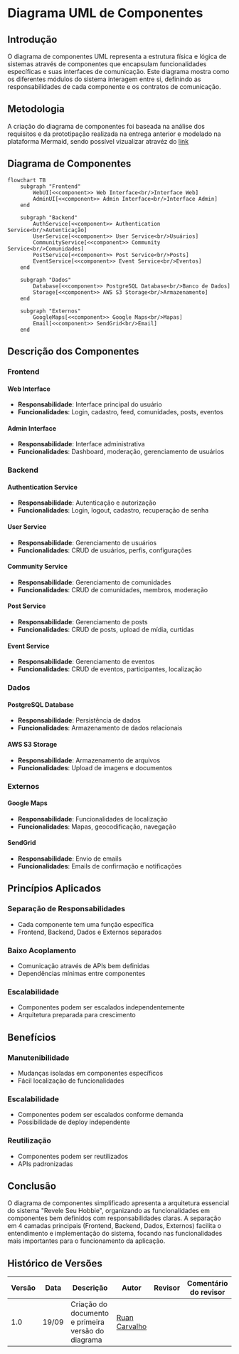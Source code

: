 # Diagrama UML de Componentes

## Introdução

O diagrama de componentes UML representa a estrutura física e lógica de sistemas através de componentes que encapsulam funcionalidades específicas e suas interfaces de comunicação. Este diagrama mostra como os diferentes módulos do sistema interagem entre si, definindo as responsabilidades de cada componente e os contratos de comunicação.

## Metodologia

A criação do diagrama de componentes foi baseada na análise dos requisitos e da prototipação realizada na entrega anterior e modelado na plataforma Mermaid, sendo possível vizualizar atravéz do [link](https://www.mermaidchart.com/app/projects/0c66e4cf-8fd3-44c4-a270-70529e43d6ef/diagrams/75a97384-f006-4268-a14f-545db5d78772/version/v0.1/edit)


## Diagrama de Componentes

```mermaid
flowchart TB
    subgraph "Frontend"
        WebUI[<<component>> Web Interface<br/>Interface Web]
        AdminUI[<<component>> Admin Interface<br/>Interface Admin]
    end
    
    subgraph "Backend"
        AuthService[<<component>> Authentication Service<br/>Autenticação]
        UserService[<<component>> User Service<br/>Usuários]
        CommunityService[<<component>> Community Service<br/>Comunidades]
        PostService[<<component>> Post Service<br/>Posts]
        EventService[<<component>> Event Service<br/>Eventos]
    end
    
    subgraph "Dados"
        Database[<<component>> PostgreSQL Database<br/>Banco de Dados]
        Storage[<<component>> AWS S3 Storage<br/>Armazenamento]
    end
    
    subgraph "Externos"
        GoogleMaps[<<component>> Google Maps<br/>Mapas]
        Email[<<component>> SendGrid<br/>Email]
    end
```

## Descrição dos Componentes

### Frontend

#### Web Interface
- **Responsabilidade**: Interface principal do usuário
- **Funcionalidades**: Login, cadastro, feed, comunidades, posts, eventos

#### Admin Interface
- **Responsabilidade**: Interface administrativa
- **Funcionalidades**: Dashboard, moderação, gerenciamento de usuários

### Backend

#### Authentication Service
- **Responsabilidade**: Autenticação e autorização
- **Funcionalidades**: Login, logout, cadastro, recuperação de senha

#### User Service
- **Responsabilidade**: Gerenciamento de usuários
- **Funcionalidades**: CRUD de usuários, perfis, configurações

#### Community Service
- **Responsabilidade**: Gerenciamento de comunidades
- **Funcionalidades**: CRUD de comunidades, membros, moderação

#### Post Service
- **Responsabilidade**: Gerenciamento de posts
- **Funcionalidades**: CRUD de posts, upload de mídia, curtidas

#### Event Service
- **Responsabilidade**: Gerenciamento de eventos
- **Funcionalidades**: CRUD de eventos, participantes, localização

### Dados

#### PostgreSQL Database
- **Responsabilidade**: Persistência de dados
- **Funcionalidades**: Armazenamento de dados relacionais

#### AWS S3 Storage
- **Responsabilidade**: Armazenamento de arquivos
- **Funcionalidades**: Upload de imagens e documentos

### Externos

#### Google Maps
- **Responsabilidade**: Funcionalidades de localização
- **Funcionalidades**: Mapas, geocodificação, navegação

#### SendGrid
- **Responsabilidade**: Envio de emails
- **Funcionalidades**: Emails de confirmação e notificações

## Princípios Aplicados

### **Separação de Responsabilidades**
- Cada componente tem uma função específica
- Frontend, Backend, Dados e Externos separados

### **Baixo Acoplamento**
- Comunicação através de APIs bem definidas
- Dependências mínimas entre componentes

### **Escalabilidade**
- Componentes podem ser escalados independentemente
- Arquitetura preparada para crescimento

## Benefícios

### **Manutenibilidade**
- Mudanças isoladas em componentes específicos
- Fácil localização de funcionalidades

### **Escalabilidade**
- Componentes podem ser escalados conforme demanda
- Possibilidade de deploy independente

### **Reutilização**
- Componentes podem ser reutilizados
- APIs padronizadas

## Conclusão

O diagrama de componentes simplificado apresenta a arquitetura essencial do sistema "Revele Seu Hobbie", organizando as funcionalidades em componentes bem definidos com responsabilidades claras. A separação em 4 camadas principais (Frontend, Backend, Dados, Externos) facilita o entendimento e implementação do sistema, focando nas funcionalidades mais importantes para o funcionamento da aplicação.

## Histórico de Versões

| Versão | Data | Descrição | Autor | Revisor | Comentário do revisor |
|--------|------|-----------|-------|---------|-----------------------|
| 1.0 | 19/09 | Criação do documento e primeira versão do diagrama | [Ruan Carvalho](https://github.com/Ruan-Carvalho) |  |  |  |
